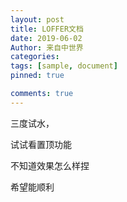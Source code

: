 ```yaml
---
layout: post
title: LOFFER文档
date: 2019-06-02
Author: 来自中世界
categories: 
tags: [sample, document]
pinned: true

comments: true
--- 
```


三度试水，

试试看置顶功能

不知道效果怎么样捏

希望能顺利